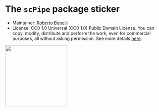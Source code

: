 # The `scPipe` package sticker

* Maintainer: [Roberto Bonelli](https://github.com/Robbie90/)
* License: CC0 1.0 Universal (CC0 1.0) Public Domain License. You can copy, modify, distribute and perform the work, even for
commercial purposes, all without asking permission. See more details [here](https://creativecommons.org/publicdomain/zero/1.0/).

<img src=scPipe.png height="200">
